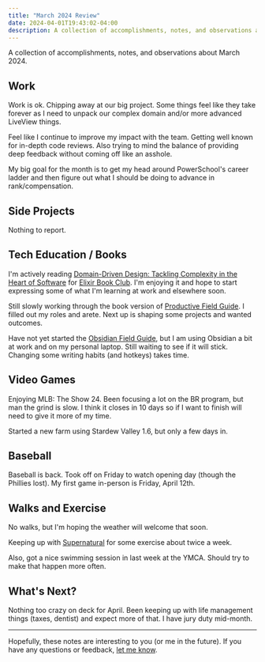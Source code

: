 ```yaml
---
title: "March 2024 Review"
date: 2024-04-01T19:43:02-04:00
description: A collection of accomplishments, notes, and observations about March 2024.
---
```


A collection of accomplishments, notes, and observations about March 2024.

## Work

Work is ok. Chipping away at our big project. Some things feel like they take forever as I need to unpack our complex domain and/or more advanced LiveView things.

Feel like I continue to improve my impact with the team. Getting well known for in-depth code reviews. Also trying to mind the balance of providing deep feedback without coming off like an asshole.

My big goal for the month is to get my head around PowerSchool's career ladder and then figure out what I should be doing to advance in rank/compensation.

## Side Projects

Nothing to report.

## Tech Education / Books

I'm actively reading [Domain-Driven Design: Tackling Complexity in the Heart of Software](https://www.goodreads.com/book/show/179133.Domain_Driven_Design) for [Elixir Book Club](https://elixirbookclub.github.io/website/). I'm enjoying it and hope to start expressing some of what I'm learning at work and elsewhere soon.

Still slowly working through the book version of [Productive Field Guide](https://learn.macsparky.com/p/productivity-standard-24). I filled out my roles and arete. Next up is shaping some projects and wanted outcomes.

Have not yet started the [Obsidian Field Guide](https://learn.macsparky.com/p/obsidianfg-plus), but I am using Obsidian a bit at work and on my personal laptop. Still waiting to see if it will stick. Changing some writing habits (and hotkeys) takes time.

## Video Games

Enjoying MLB: The Show 24. Been focusing a lot on the BR program, but man the grind is slow. I think it closes in 10 days so if I want to finish will need to give it more of my time.

Started a new farm using Stardew Valley 1.6, but only a few days in.

## Baseball

Baseball is back. Took off on Friday to watch opening day (though the Phillies lost). My first game in-person is Friday, April 12th.

## Walks and Exercise

No walks, but I'm hoping the weather will welcome that soon.

Keeping up with [Supernatural](https://www.youtube.com/watch?v=aggd3Qmt2So) for some exercise about twice a week.

Also, got a nice swimming session in last week at the YMCA. Should try to make that happen more often.

## What's Next?

Nothing too crazy on deck for April. Been keeping up with life management things (taxes, dentist) and expect more of that. I have jury duty mid-month.

---

Hopefully, these notes are interesting to you (or me in the future). If you have any questions or feedback, [let me know](/contact).
